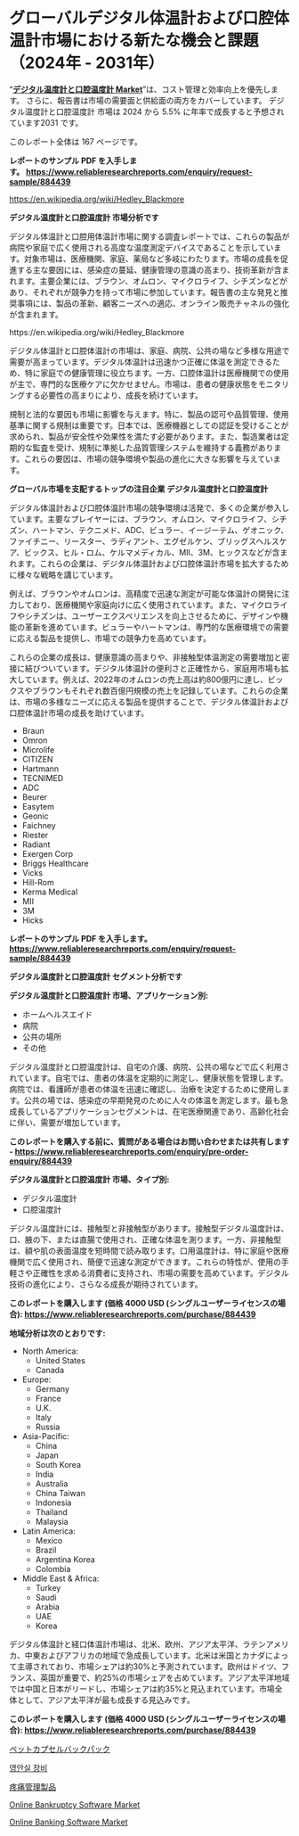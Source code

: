 <p><h1>グローバルデジタル体温計および口腔体温計市場における新たな機会と課題（2024年 - 2031年）</h1></p><p>&ldquo;<strong><a href="https://www.reliableresearchreports.com/digital-thermometers-and-oral-thermometers-r884439">デジタル温度計と口腔温度計 Market</a></strong>&rdquo;は、コスト管理と効率向上を優先します。 さらに、報告書は市場の需要面と供給面の両方をカバーしています。 デジタル温度計と口腔温度計 市場は 2024 から 5.5% に年率で成長すると予想されています2031 です。</p>
<p>このレポート全体は 167 ページです。</p>
<p><strong>レポートのサンプル PDF を入手します。&nbsp;<a href="https://www.reliableresearchreports.com/enquiry/request-sample/884439">https://www.reliableresearchreports.com/enquiry/request-sample/884439</a></strong></p>
<p><a href="https://en.wikipedia.org/wiki/Hedley_Blackmore">https://en.wikipedia.org/wiki/Hedley_Blackmore</a></p>
<p><strong>デジタル温度計と口腔温度計 市場分析です</strong></p>
<p><p>デジタル体温計と口腔用体温計市場に関する調査レポートでは、これらの製品が病院や家庭で広く使用される高度な温度測定デバイスであることを示しています。対象市場は、医療機関、家庭、薬局など多岐にわたります。市場の成長を促進する主な要因には、感染症の蔓延、健康管理の意識の高まり、技術革新が含まれます。主要企業には、ブラウン、オムロン、マイクロライフ、シチズンなどがあり、それぞれが競争力を持って市場に参加しています。報告書の主な発見と推奨事項には、製品の革新、顧客ニーズへの適応、オンライン販売チャネルの強化が含まれます。</p></p>
<p>https://en.wikipedia.org/wiki/Hedley_Blackmore</p>
<p><p>デジタル体温計と口腔体温計の市場は、家庭、病院、公共の場など多様な用途で需要が高まっています。デジタル体温計は迅速かつ正確に体温を測定できるため、特に家庭での健康管理に役立ちます。一方、口腔体温計は医療機関での使用が主で、専門的な医療ケアに欠かせません。市場は、患者の健康状態をモニタリングする必要性の高まりにより、成長を続けています。</p><p>規制と法的な要因も市場に影響を与えます。特に、製品の認可や品質管理、使用基準に関する規制は重要です。日本では、医療機器としての認証を受けることが求められ、製品が安全性や効果性を満たす必要があります。また、製造業者は定期的な監査を受け、規制に準拠した品質管理システムを維持する義務があります。これらの要因は、市場の競争環境や製品の進化に大きな影響を与えています。</p></p>
<p><strong>グローバル市場を支配するトップの注目企業 デジタル温度計と口腔温度計</strong></p>
<p><p>デジタル体温計および口腔体温計市場の競争環境は活発で、多くの企業が参入しています。主要なプレイヤーには、ブラウン、オムロン、マイクロライフ、シチズン、ハートマン、テクニメド、ADC、ビュラー、イージーテム、ゲオニック、ファイチニー、リースター、ラディアント、エグゼルケン、ブリッグスヘルスケア、ビックス、ヒル・ロム、ケルマメディカル、MII、3M、ヒックスなどが含まれます。これらの企業は、デジタル体温計および口腔体温計市場を拡大するために様々な戦略を講じています。</p><p>例えば、ブラウンやオムロンは、高精度で迅速な測定が可能な体温計の開発に注力しており、医療機関や家庭向けに広く使用されています。また、マイクロライフやシチズンは、ユーザーエクスペリエンスを向上させるために、デザインや機能の革新を進めています。ビュラーやハートマンは、専門的な医療環境での需要に応える製品を提供し、市場での競争力を高めています。</p><p>これらの企業の成長は、健康意識の高まりや、非接触型体温測定の需要増加と密接に結びついています。デジタル体温計の便利さと正確性から、家庭用市場も拡大しています。例えば、2022年のオムロンの売上高は約800億円に達し、ビックスやブラウンもそれぞれ数百億円規模の売上を記録しています。これらの企業は、市場の多様なニーズに応える製品を提供することで、デジタル体温計および口腔体温計市場の成長を助けています。</p></p>
<p><ul><li>Braun</li><li>Omron</li><li>Microlife</li><li>CITIZEN</li><li>Hartmann</li><li>TECNIMED</li><li>ADC</li><li>Beurer</li><li>Easytem</li><li>Geonic</li><li>Faichney</li><li>Riester</li><li>Radiant</li><li>Exergen Corp</li><li>Briggs Healthcare</li><li>Vicks</li><li>Hill-Rom</li><li>Kerma Medical</li><li>MII</li><li>3M</li><li>Hicks</li></ul></p>
<p><strong>レポートのサンプル PDF を入手します。 <a href="https://www.reliableresearchreports.com/enquiry/request-sample/884439">https://www.reliableresearchreports.com/enquiry/request-sample/884439</a></strong></p>
<p><strong>デジタル温度計と口腔温度計 セグメント分析です</strong></p>
<p><strong>デジタル温度計と口腔温度計 市場、アプリケーション別:</strong></p>
<p><ul><li>ホームヘルスエイド</li><li>病院</li><li>公共の場所</li><li>その他</li></ul></p>
<p><p>デジタル温度計と口腔温度計は、自宅の介護、病院、公共の場などで広く利用されています。自宅では、患者の体温を定期的に測定し、健康状態を管理します。病院では、看護師が患者の体温を迅速に確認し、治療を決定するために使用します。公共の場では、感染症の早期発見のために人々の体温を測定します。最も急成長しているアプリケーションセグメントは、在宅医療関連であり、高齢化社会に伴い、需要が増加しています。</p></p>
<p><strong>このレポートを購入する前に、質問がある場合はお問い合わせまたは共有します - <a href="https://www.reliableresearchreports.com/enquiry/pre-order-enquiry/884439">https://www.reliableresearchreports.com/enquiry/pre-order-enquiry/884439</a></strong></p>
<p><strong>デジタル温度計と口腔温度計 市場、タイプ別:</strong></p>
<p><ul><li>デジタル温度計</li><li>口腔温度計</li></ul></p>
<p><p>デジタル温度計には、接触型と非接触型があります。接触型デジタル温度計は、口、腋の下、または直腸で使用され、正確な体温を測ります。一方、非接触型は、額や肌の表面温度を短時間で読み取ります。口用温度計は、特に家庭や医療機関で広く使用され、簡便で迅速な測定ができます。これらの特性が、使用の手軽さや正確性を求める消費者に支持され、市場の需要を高めています。デジタル技術の進化により、さらなる成長が期待されています。</p></p>
<p><strong>このレポートを購入します (価格 4000 USD (シングルユーザーライセンスの場合): <a href="https://www.reliableresearchreports.com/purchase/884439">https://www.reliableresearchreports.com/purchase/884439</a></strong></p>
<p><strong>地域分析は次のとおりです:</strong></p>
<p><ul>
    <li>
        North America:
        <ul>
            <li>United States</li>
            <li>Canada</li>
        </ul>
    </li>
    <li>
        Europe:
        <ul>
            <li>Germany</li>
            <li>France</li>
            <li>U.K.</li>
            <li>Italy</li>
            <li>Russia</li>
        </ul>
    </li>
    <li>
        Asia-Pacific:
        <ul>
            <li>China</li>
            <li>Japan</li>
            <li>South Korea</li>
            <li>India</li>
            <li>Australia</li>
            <li>China Taiwan</li>
            <li>Indonesia</li>
            <li>Thailand</li>
            <li>Malaysia</li>
        </ul>
    </li>
    <li>
        Latin America:
        <ul>
            <li>Mexico</li>
            <li>Brazil</li>
            <li>Argentina Korea</li>
            <li>Colombia</li>
        </ul>
    </li>
    <li>
        Middle East & Africa:
        <ul>
            <li>Turkey</li>
            <li>Saudi</li>
            <li>Arabia</li>
            <li>UAE</li>
            <li>Korea</li>
        </ul>
    </li>
    </ul></p>
<p><p>デジタル体温計と経口体温計市場は、北米、欧州、アジア太平洋、ラテンアメリカ、中東およびアフリカの地域で急成長しています。北米は米国とカナダによって主導されており、市場シェアは約30%と予測されています。欧州はドイツ、フランス、英国が重要で、約25%の市場シェアを占めています。アジア太平洋地域では中国と日本がリードし、市場シェアは約35%と見込まれています。市場全体として、アジア太平洋が最も成長する見込みです。</p></p>
<p><strong>このレポートを購入します (価格 4000 USD (シングルユーザーライセンスの場合): <a href="https://www.reliableresearchreports.com/purchase/884439">https://www.reliableresearchreports.com/purchase/884439</a></strong></p>
<p><p><a href="https://medium.com/@devanrutherford2002/%E3%83%9A%E3%83%83%E3%83%88%E3%82%AB%E3%83%97%E3%82%BB%E3%83%AB%E3%83%90%E3%83%83%E3%82%AF%E3%83%91%E3%83%83%E3%82%AF%E5%B8%82%E5%A0%B4%E5%88%86%E6%9E%90%E3%83%AC%E3%83%9D%E3%83%BC%E3%83%88-2024%E5%B9%B4%E3%81%8B%E3%82%892031%E5%B9%B4%E3%81%BE%E3%81%A7%E3%81%AE%E5%9C%B0%E5%9F%9F-%E3%82%BF%E3%82%A4%E3%83%97-%E3%83%90%E3%83%83%E3%82%AF%E3%83%91%E3%83%83%E3%82%AF-%E3%83%8F%E3%83%B3%E3%83%89%E3%83%98%E3%83%AB%E3%83%89%E3%83%90%E3%83%83%E3%82%B0-%E3%81%9D%E3%81%AE%E4%BB%96-%E3%81%8A%E3%82%88%E3%81%B3%E3%82%A2%E3%83%97%E3%83%AA%E3%82%B1%E3%83%BC%E3%82%B7%E3%83%A7%E3%83%B3-%E7%8C%AB-%E7%8A%AC-%E3%81%9D%E3%81%AE%E4%BB%96-%E3%81%AB%E3%82%88%E3%82%8B%E3%82%B0%E3%83%AD%E3%83%BC%E3%83%90%E3%83%AB%E3%82%A4%E3%83%B3%E3%82%B5%E3%82%A4%E3%83%88-bc6cf6383608">ペットカプセルバックパック</a></p><p><a href="https://medium.com/@brendanmata77/%EA%B8%80%EB%A1%9C%EB%B2%8C-%EC%9E%A5%EB%A1%80%EC%9A%A9%ED%92%88-%EC%8B%9C%EC%9E%A5%EC%97%90-%EB%8C%80%ED%95%9C-%EC%A2%85%ED%95%A9-%EB%B6%84%EC%84%9D-%EC%84%B1%EC%9E%A5-%EC%B6%94%EC%84%B8-%EB%B0%8F-%EC%8B%9C%EC%9E%A5-%EC%98%88%EC%B8%A1-2024-2031-961c35457f8b">영안실 장비</a></p><p><a href="https://medium.com/@devanrutherford2002/%E7%96%BC%E7%97%9B%E7%AE%A1%E7%90%86%E8%A3%BD%E5%93%81%E5%B8%82%E5%A0%B4-%E3%82%B0%E3%83%AD%E3%83%BC%E3%83%90%E3%83%AB%E3%81%8A%E3%82%88%E3%81%B3%E5%9C%B0%E5%9F%9F%E3%81%AE%E5%88%86%E6%9E%90-%E3%82%A8%E3%83%B3%E3%83%89%E3%83%A6%E3%83%BC%E3%82%B6%E3%83%BC-%E8%A3%BD%E5%93%81-%E5%9C%B0%E5%9F%9F%E3%81%AB%E7%84%A6%E7%82%B9%E3%82%92%E5%BD%93%E3%81%A6%E3%81%9F%E5%88%86%E6%9E%90%E3%81%A8%E4%BA%88%E6%B8%AC-2024%E5%B9%B4-2031%E5%B9%B4-39381c9790c7">疼痛管理製品</a></p><p><a href="https://www.linkedin.com/pulse/global-online-bankruptcy-software-market-opportunities-hg9te?trackingId=wEIJf8pSSMuX1okGVFYa%2BQ%3D%3D">Online Bankruptcy Software Market</a></p><p><a href="https://www.linkedin.com/pulse/global-online-banking-software-market-sector2024-2031-cqujc?trackingId=KaxaPTrjQ1Kjd0MdtgQ7Aw%3D%3D">Online Banking Software Market</a></p></p>